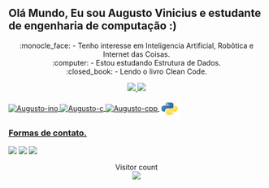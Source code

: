 ## Olá Mundo, Eu sou Augusto Vinicius e estudante de engenharia de computação :)
<div align="center">
  <p text-align="justify">
    :monocle_face: - Tenho interesse em Inteligencia Artificial, Robôtica e Internet das Coisas.<br>
    :computer: - Estou estudando Estrutura de Dados.<br>
    :closed_book: - Lendo o livro Clean Code.<br>
  </p>
</div>

<div align="center">
  <a href="https://github.com/Augusto-Viniciuss">
  <img height="150" src="https://github-readme-stats.vercel.app/api?username=Augusto-Viniciuss&show_icons=true&theme=dark&include_all_commits=true&count_private=true"/>
  <img height="150" src="https://github-readme-stats.vercel.app/api/top-langs/?username=Augusto-Viniciuss&layout=compact&langs_count=7&theme=dark"/>
</div>
  
<div style="display: inline_block"><br>
  <img align="center" alt="Augusto-ino" height="30" width="40" src="https://cdn.jsdelivr.net/gh/devicons/devicon/icons/arduino/arduino-original.svg"/>
  <img align="center" alt="Augusto-c" height="30" width="40" src="https://cdn.jsdelivr.net/gh/devicons/devicon/icons/c/c-original.svg"/>
  <img align="center" alt="Augusto-cpp" height="30" width="40" src="https://cdn.jsdelivr.net/gh/devicons/devicon/icons/cplusplus/cplusplus-original.svg"/>
  <img align="center" alt="Augusto-py" height="30" width="40" src="https://raw.githubusercontent.com/devicons/devicon/master/icons/python/python-original.svg"/>
</div>  
 
### Formas de contato.
<div>
  <a href = "mailto:augustoviniciud@gmail.com"><img width="85" src="https://img.shields.io/badge/Gmail-D14836?style=for-the-badge&logo=gmail&logoColor=white" target="_blank"></a>
  <a href = "https://www.instagram.com/augusto.viniciusf/"><img width="120" src="https://img.shields.io/badge/-Instagram-%23E4405F?style=for-the-badge&logo=instagram&logoColor=white" target="_blank"></a>
  <a href="https://www.linkedin.com/in/augusto-vin%C3%ADcius-52704921a/" target="_blank"><img width="108" src="https://img.shields.io/badge/-LinkedIn-%230077B5?style=for-the-badge&logo=linkedin&logoColor=white" target="_blank"></a>
  
  <p align="center"> 
    Visitor count<br>
    <img src="https://profile-counter.glitch.me/Augusto-Viniciuss/count.svg" />
  </p>
</div>

